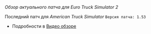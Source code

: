 *Обзор актуального патча для Euro Truck Simulator 2*

Последний патч для _American Truck Simulator_
`Версия патча: 1.53`

- Подробности в [Видео обзоре](https://youtu.be/R6lUad_Wd1c)

